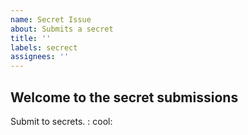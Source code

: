 ```yaml
---
name: Secret Issue
about: Submits a secret
title: ''
labels: secrect
assignees: ''
---
```



## Welcome to the secret submissions

Submit to secrets. : cool:

